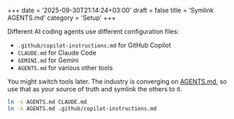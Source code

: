 +++
date = '2025-09-30T21:14:24+03:00'
draft = false
title = 'Symlink AGENTS.md'
category = 'Setup'
+++

Different AI coding agents use different configuration files:
- `.github/copilot-instructions.md` for GitHub Copilot
- `CLAUDE.md` for Claude Code
- `GEMINI.md` for Gemini
- `AGENTS.md` for various other tools

You might switch tools later. The industry is converging on [AGENTS.md](https://agents.md/), so use that as your source of truth and symlink the others to it.

```bash
ln -s AGENTS.md CLAUDE.md
ln -s AGENTS.md .github/copilot-instructions.md
```
